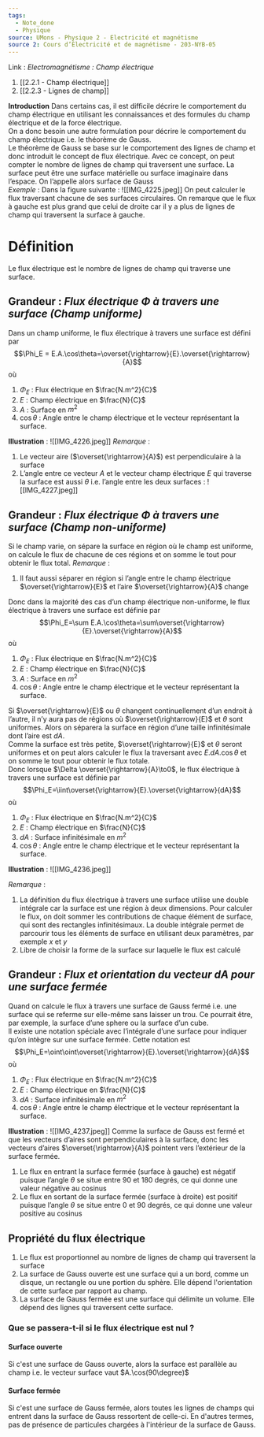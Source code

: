 ```yaml
---
tags:
  - Note_done
  - Physique
source: UMons - Physique 2 - Electricité et magnétisme
source 2: Cours d’Électricité et de magnétisme - 203-NYB-05
---
```


Link :
_Electromagnétisme : Champ électrique_
1. [[2.2.1 - Champ électrique]]
2. [[2.2.3 - Lignes de champ]]

**Introduction**
Dans certains cas, il est difficile décrire le comportement du champ électrique en utilisant les connaissances et des formules du champ électrique et de la force électrique. 
\
On a donc besoin une autre formulation pour décrire le comportement du champ électrique i.e. le théorème de Gauss.
\
Le théorème de Gauss se base sur le comportement des lignes de champ et donc introduit le concept de flux électrique. Avec ce concept, on peut compter le nombre de lignes de champ qui traversent une surface. La surface peut être une surface matérielle ou surface imaginaire dans l’espace. On l’appelle alors surface de Gauss
\
_Exemple_ :
Dans la figure suivante : ![[IMG_4225.jpeg]]
On peut calculer le flux traversant chacune de ses surfaces circulaires. 
On remarque que le flux à gauche est plus grand que celui de droite car il y a plus de lignes de champ qui traversent la surface à gauche.
# Définition
Le flux électrique est le nombre de lignes de champ qui traverse une surface. 
## Grandeur : _Flux électrique $\Phi$ à travers une surface (Champ uniforme)_ 
Dans un champ uniforme, le flux électrique à travers une surface est défini par $$\Phi_E = E.A.\cos\theta=\overset{\rightarrow}{E}.\overset{\rightarrow}{A}$$ où 
1. $\Phi_E$ : Flux électrique en $\frac{N.m^2}{C}$ 
2. $E$ : Champ électrique en $\frac{N}{C}$ 
3. $A$ : Surface en $m^2$ 
4. $\cos\theta$ : Angle entre le champ électrique et le vecteur représentant la surface.

**Illustration** : ![[IMG_4226.jpeg]]
_Remarque_ :
1. Le vecteur aire ($\overset{\rightarrow}{A}$) est perpendiculaire à la surface 
2. L’angle entre ce vecteur $A$ et le vecteur champ électrique $E$ qui traverse la surface est aussi $\theta$ i.e. l’angle entre les deux surfaces : ![[IMG_4227.jpeg]]


## Grandeur : _Flux électrique $\Phi$ à travers une surface (Champ non-uniforme)_ 
Si le champ varie, on sépare la surface en région où le champ est uniforme, on calcule le flux de chacune de ces régions et on somme le tout pour obtenir le flux total. 
_Remarque_ :
1. Il faut aussi séparer en région si l’angle entre le champ électrique $\overset{\rightarrow}{E}$ et l’aire $\overset{\rightarrow}{A}$ change 

Donc dans la majorité des cas d’un champ électrique non-uniforme, le flux électrique à travers une surface est définie par $$\Phi_E=\sum E.A.\cos\theta=\sum\overset{\rightarrow}{E}.\overset{\rightarrow}{A}$$ où
1. $\Phi_E$ : Flux électrique en $\frac{N.m^2}{C}$ 
2. $E$ : Champ électrique en $\frac{N}{C}$ 
3. $A$ : Surface en $m^2$ 
4. $\cos\theta$ : Angle entre le champ électrique et le vecteur représentant la surface.

Si $\overset{\rightarrow}{E}$ ou $\theta$ changent continuellement d’un endroit à l’autre, il n’y aura pas de régions où $\overset{\rightarrow}{E}$ et $\theta$ sont uniformes. Alors on séparera la surface en région d’une taille infinitésimale dont l’aire est $dA$.
\
Comme la surface est très petite, $\overset{\rightarrow}{E}$ et $\theta$ seront uniformes et on peut alors calculer le flux la traversant avec $E.dA.\cos\theta$ et on somme le tout pour obtenir le flux totale.
\
Donc lorsque $\Delta \overset{\rightarrow}{A}\to0$, le flux électrique à travers une surface est définie par $$\Phi_E=\iint\overset{\rightarrow}{E}.\overset{\rightarrow}{dA}$$ où
1. $\Phi_E$ : Flux électrique en $\frac{N.m^2}{C}$ 
2. $E$ : Champ électrique en $\frac{N}{C}$ 
3. $dA$ : Surface infinitésimale en $m^2$ 
4. $\cos\theta$ : Angle entre le champ électrique et le vecteur représentant la surface.

**Illustration** : ![[IMG_4236.jpeg]]

_Remarque_ :
1. La définition du flux électrique à travers une surface utilise une double intégrale car la surface est une région à deux dimensions. Pour calculer le flux, on doit sommer les contributions de chaque élément de surface, qui sont des rectangles infinitésimaux. La double intégrale permet de parcourir tous les éléments de surface en utilisant deux paramètres, par exemple $x$ et $y$
2. Libre de choisir la forme de la surface sur laquelle le flux est calculé 

## Grandeur : _Flux et orientation du vecteur $dA$ pour une surface fermée_
Quand on calcule le flux à travers une surface de Gauss fermé i.e. une surface qui se referme sur elle-même sans laisser un trou. Ce pourrait être, par exemple, la surface d’une sphere ou la surface d’un cube.
\
Il existe une notation spéciale avec l’intégrale d’une surface pour indiquer qu’on intègre sur une surface fermée.
Cette notation est $$\Phi_E=\oint\oint\overset{\rightarrow}{E}.\overset{\rightarrow}{dA}$$ où
1. $\Phi_E$ : Flux électrique en $\frac{N.m^2}{C}$ 
2. $E$ : Champ électrique en $\frac{N}{C}$ 
3. $dA$ : Surface infinitésimale en $m^2$ 
4. $\cos\theta$ : Angle entre le champ électrique et le vecteur représentant la surface.

**Illustration** : ![[IMG_4237.jpeg]]
Comme la surface de Gauss est fermé et que les vecteurs d’aires sont perpendiculaires à la surface, donc les vecteurs d’aires $\overset{\rightarrow}{A}$ pointent vers l’extérieur de la surface fermée.
1. Le flux en entrant la surface fermée (surface à gauche) est négatif puisque l’angle $\theta$ se situe entre 90 et 180 degrés, ce qui donne une valeur négative au cosinus 
2. Le flux en sortant de la surface fermée (surface à droite) est positif puisque l’angle $\theta$ se situe entre 0 et 90 degrés, ce qui donne une valeur positive au cosinus 

## Propriété du flux électrique 
1. Le flux est proportionnel au nombre de lignes de champ qui traversent la surface 
2. La surface de Gauss ouverte est une surface qui a un bord, comme un disque, un rectangle ou une portion du sphère. Elle dépend l'orientation de cette surface par rapport au champ.
3. La surface de Gauss fermée est une surface qui délimite un volume. Elle dépend des lignes qui traversent cette surface.

### Que se passera-t-il si le flux électrique est nul ? 
#### Surface ouverte
Si c'est une surface de Gauss ouverte, alors la surface est parallèle au champ i.e. le vecteur surface vaut $A.\cos(90\degree)$

#### Surface fermée
Si c'est une surface de Gauss fermée, alors toutes les lignes de champs qui entrent dans la surface de Gauss ressortent de celle-ci. En d'autres termes, pas de présence de particules chargées à l'intérieur de la surface de Gauss. 